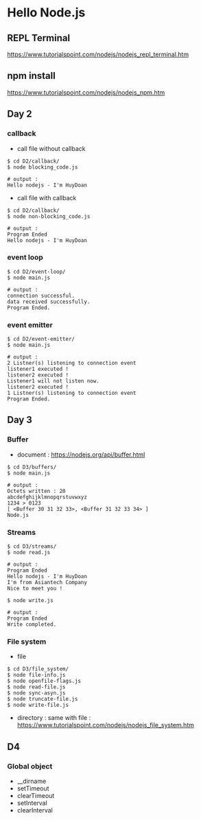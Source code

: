 # Hello Node.js

## REPL Terminal
https://www.tutorialspoint.com/nodejs/nodejs_repl_terminal.htm

## npm install
https://www.tutorialspoint.com/nodejs/nodejs_npm.htm

## Day 2
### callback
- call file without callback

```
$ cd D2/callback/
$ node blocking_code.js

# output : 
Hello nodejs - I'm HuyDoan
```

- call file with callback

```
$ cd D2/callback/
$ node non-blocking_code.js

# output : 
Program Ended
Hello nodejs - I'm HuyDoan
```

### event loop
```
$ cd D2/event-loop/
$ node main.js

# output : 
connection successful.
data received successfully.
Program Ended.
```

### event emitter
```
$ cd D2/event-emitter/
$ node main.js

# output : 
2 Listner(s) listening to connection event
listener1 executed !
listener2 executed !
Listener1 will not listen now.
listener2 executed !
1 Listner(s) listening to connection event
Program Ended.
```

## Day 3
### Buffer 
- document : https://nodejs.org/api/buffer.html

```
$ cd D3/buffers/
$ node main.js

# output : 
Octets written : 20
abcdefghijklmnopqrstuvwxyz
1234 > 0123
[ <Buffer 30 31 32 33>, <Buffer 31 32 33 34> ]
Node.js
```

### Streams

```
$ cd D3/streams/
$ node read.js

# output : 
Program Ended
Hello nodejs - I'm HuyDoan
I'm from Asiantech Company
Nice to meet you !

$ node write.js

# output : 
Program Ended
Write completed.
```

### File system

- file
```
$ cd D3/file_system/
$ node file-info.js
$ node openfile-flags.js
$ node read-file.js
$ node sync-asyn.js
$ node truncate-file.js
$ node write-file.js
```
- directory : same with file : https://www.tutorialspoint.com/nodejs/nodejs_file_system.htm

## D4
### Global object 

- __dirname
- setTimeout
- clearTimeout
- setInterval
- clearInterval